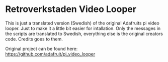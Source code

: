 # Retroverkstaden Video Looper

This is just a translated version (Swedish) of the original Adafruits pi video looper. Just to make it a little bit easier for intallation. Only the messages in the scripts are translated to Swedish, everything else is the original creators code. Credits goes to them.

Original project can be found here: https://github.com/adafruit/pi_video_looper
